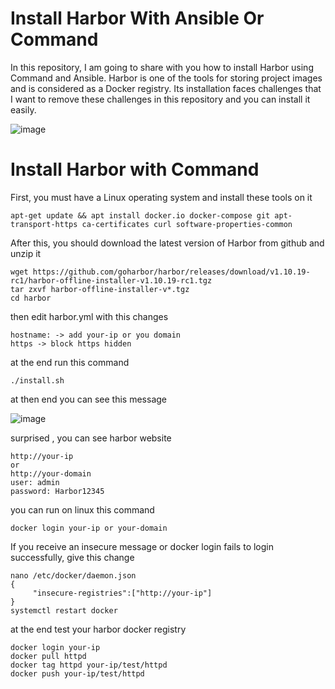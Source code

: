 # Install Harbor With Ansible Or Command

In this repository, I am going to share with you how to install Harbor using Command and Ansible.
Harbor is one of the tools for storing project images and is considered as a Docker registry.
Its installation faces challenges that I want to remove these challenges in this repository and you can install it easily.


![image](https://github.com/user-attachments/assets/edb3313c-acf6-4894-92ea-bfa30f2b7ac2)

# Install Harbor with Command
First, you must have a Linux operating system and install these tools on it
```
apt-get update && apt install docker.io docker-compose git apt-transport-https ca-certificates curl software-properties-common
```
After this, you should download the latest version of Harbor from github and unzip it
```
wget https://github.com/goharbor/harbor/releases/download/v1.10.19-rc1/harbor-offline-installer-v1.10.19-rc1.tgz
tar zxvf harbor-offline-installer-v*.tgz
cd harbor
```

then edit harbor.yml with this changes
```
hostname: -> add your-ip or you domain
https -> block https hidden 
```
at the end run this command
```
./install.sh
```
at then end you can see this message


![image](https://github.com/user-attachments/assets/f6da6ba8-6ec8-4016-b1fa-ad62372741ac)


surprised , you can see harbor website
```
http://your-ip
or
http://your-domain
user: admin
password: Harbor12345
```

you can run on linux this command
```
docker login your-ip or your-domain
```

If you receive an insecure message or docker login fails to login successfully, give this change
```
nano /etc/docker/daemon.json
{
     "insecure-registries":["http://your-ip"]
}
systemctl restart docker
``` 
at the end test your harbor docker registry
```
docker login your-ip
docker pull httpd
docker tag httpd your-ip/test/httpd
docker push your-ip/test/httpd
```
